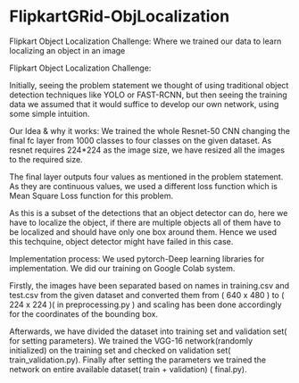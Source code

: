 # FlipkartGRid-ObjLocalization
Flipkart Object Localization Challenge: Where we trained our data to learn localizing an object in an image


Flipkart Object Localization Challenge:


Initially, seeing the problem statement we thought of using traditional object detection techniques like YOLO or FAST-RCNN, but then seeing the training data we assumed that it would suffice to develop our own network, using some simple intuition.


Our Idea & why it works:
We trained the whole Resnet-50 CNN changing the final fc layer from 1000 classes to four classes on the given dataset. As resnet requires 224*224 as the image size, we have resized all the images to the required size.


The final layer outputs four values as mentioned in the problem statement. As they are continuous values, we used a different loss function which is Mean Square Loss function for this problem.


As this is a subset of the detections that an object detector can do, here we have to localize the object, if there are multiple objects all of them have to be localized and should have only one box around them. Hence we used this techquine, object detector might have failed in this case.

Implementation process:
We used pytorch-Deep learning libraries for implementation. We did our training on Google Colab system.


Firstly, the images have been separated based on names in training.csv and test.csv from the given dataset and converted them from ( 640 x 480 ) to ( 224 x 224 )( in preprocessing.py ) and scaling has been done accordingly for the coordinates of the bounding box.


Afterwards, we have divided the dataset into training set and validation set( for setting parameters). We trained the VGG-16 network(randomly initialized) on the training set and checked on validation set( train_validation.py). Finally after setting the parameters we trained the network on entire available dataset( train + validation) ( final.py).
